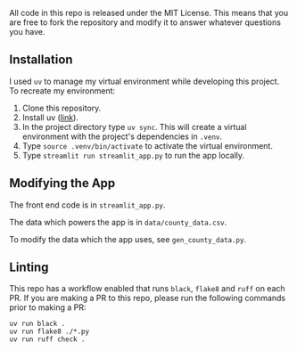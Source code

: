 All code in this repo is released under the MIT License. This means that you are free to fork the repository and modify it to answer whatever questions you have. 

## Installation
I used `uv` to manage my virtual environment while developing this project. To recreate my environment:
1. Clone this repository.
2. Install uv ([link](https://docs.astral.sh/uv/#installation)).
3. In the project directory type `uv sync`. This will create a virtual environment with the project's dependencies in `.venv`. 
4. Type `source .venv/bin/activate` to activate the virtual environment.
5. Type `streamlit run streamlit_app.py` to run the app locally.

## Modifying the App

The front end code is in `streamlit_app.py`.

The data which powers the app is in `data/county_data.csv`.

To modify the data which the app uses, see `gen_county_data.py`.

## Linting

This repo has a workflow enabled that runs `black`, `flake8` and `ruff` on each PR. If you are making a PR to this repo, please run the following commands prior to making a PR:

```
uv run black .
uv run flake8 ./*.py
uv run ruff check .
```
